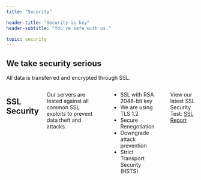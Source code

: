 ```yaml
---
title: "Security"

header-title: "Security is key"
header-subtitle: "You're safe with us."

topic: security
---
```


<section class="process center">
  <h1>We take security serious</h1>
  <p>All data is transferred and encrypted through SSL.</p>

  <div class="row trails">
    <div class="small-12 large-4 columns trail">
      <h1>SSL Security</h1>
      <p>Our servers are tested against all common SSL exploits to prevent data theft and attacks.</p>
      <hr>
      <ul>
        <li>SSL with RSA 2048-bit key</li>
        <li>We are using TLS 1.2</li>
        <li>Secure Renegotiation</li>
        <li>Downgrade attack prevention</li>
        <li>Strict Transport Security (HSTS)</li>
      </ul>
      <hr>
      <p>View our latest SSL Security Test: <a target="_new" href="https://www.ssllabs.com/ssltest/analyze.html?d=astromo.io&latest">SSL Report</a></p>
    </div>
    <div class="small-12 large-8 columns trail">
      <img src="{{assets}}/ssltest.png" alt="">
    </div>
  </div>
</section>
